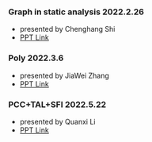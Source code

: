 ### Graph in static analysis 2022.2.26
- presented by Chenghang Shi
- [PPT Link](https://github.com/zihaoli-cn/compiler-paper-reading/blob/main/30min_talk/graph%20in%20program%20analysis.pptx)
### Poly 2022.3.6
- presented by JiaWei Zhang
- [PPT Link](https://github.com/zihaoli-cn/compiler-paper-reading/blob/main/30min_talk/Polyhedral.pptx)
### PCC+TAL+SFI 2022.5.22
- presented by Quanxi Li
- [PPT Link](https://github.com/zihaoli-cn/compiler-paper-reading/blob/main/30min_talk/PCC%2BTAL.pptx)
